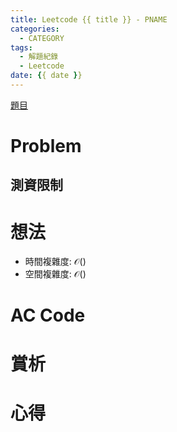 ```yaml
---
title: Leetcode {{ title }} - PNAME
categories:
  - CATEGORY
tags:
  - 解題紀錄
  - Leetcode
date: {{ date }}
---
```


[題目]()

# Problem


## 測資限制


# 想法

- 時間複雜度: $\mathcal{O}()$
- 空間複雜度: $\mathcal{O}()$

# AC Code


# 賞析


# 心得

